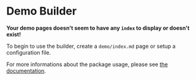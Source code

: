 Demo Builder
============

**Your demo pages doesn't seem to have any `index` to display or doesn't exist!**

To begin to use the builder, create a `demo/index.md` page or setup a configuration file.

For more informations about the package usage, please see [the documentation](https://github.com/atelierspierrot/demobuilder).